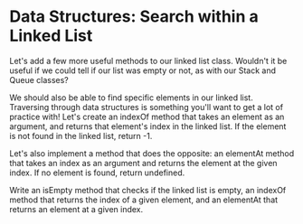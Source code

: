 # Data Structures: Search within a Linked List

Let's add a few more useful methods to our linked list class. Wouldn't it be useful if we could tell if our list was empty or not, as with our Stack and Queue classes?

We should also be able to find specific elements in our linked list. Traversing through data structures is something you'll want to get a lot of practice with! Let's create an indexOf method that takes an element as an argument, and returns that element's index in the linked list. If the element is not found in the linked list, return -1.

Let's also implement a method that does the opposite: an elementAt method that takes an index as an argument and returns the element at the given index. If no element is found, return undefined.

Write an isEmpty method that checks if the linked list is empty, an indexOf method that returns the index of a given element, and an elementAt that returns an element at a given index.

